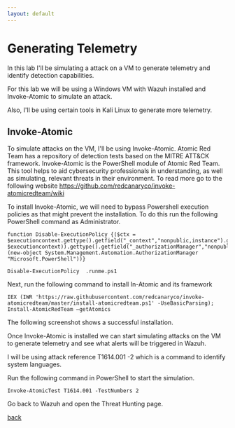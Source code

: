 ```yaml
---
layout: default
---
```


# Generating Telemetry

In this lab I'll be simulating a attack on a VM to generate telemetry and identify detection capabilities. 

For this lab we will be using a Windows VM with Wazuh installed and Invoke-Atomic to simulate an attack. 

Also, I'll be using certain tools in Kali Linux to generate more telemetry.


## Invoke-Atomic

To simulate attacks on the VM, I'll be using Invoke-Atomic. Atomic Red Team has a repository of detection tests based on the MITRE ATT&CK framework. Invoke-Atomic is the PowerShell module of Atomic Red Team. This tool helps to aid cybersecurity professionals in understanding, as well as simulating, relevant threats in their environment. To read more go to the following website https://github.com/redcanaryco/invoke-atomicredteam/wiki

To install Invoke-Atomic, we will need to bypass Powershell execution policies as that might prevent the installation. To do this run the following PowerShell command as Administrator. 

```
function Disable-ExecutionPolicy {($ctx = $executioncontext.gettype().getfield("_context","nonpublic,instance").getvalue( $executioncontext)).gettype().getfield("_authorizationManager","nonpublic,instance").setvalue($ctx, (new-object System.Management.Automation.AuthorizationManager "Microsoft.PowerShell"))} 
```

```
Disable-ExecutionPolicy  .runme.ps1
```

Next, run the following command to install In-Atomic and its framework

```
IEX (IWR 'https://raw.githubusercontent.com/redcanaryco/invoke-atomicredteam/master/install-atomicredteam.ps1' -UseBasicParsing);
Install-AtomicRedTeam –getAtomics
```

The following screenshot shows a successful installation.



Once Invoke-Atomic is installed we can start simulating attacks on the VM to generate telemetry and see what alerts will be triggered in Wazuh. 

I will be using attack reference T1614.001 -2 which is a command to identify system languages.

Run the following command in PowerShell to start the simulation. 

```
Invoke-AtomicTest T1614.001 -TestNumbers 2
```

Go back to Wazuh and open the Threat Hunting page. 
























[back](./)
